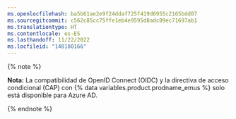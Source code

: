 ```yaml
---
ms.openlocfilehash: ba5b61ae2e9f24ddaf725f419d6955c2165bdd07
ms.sourcegitcommit: c562c85cc75ffe1eb4e9595d8adc09ec71697ab1
ms.translationtype: HT
ms.contentlocale: es-ES
ms.lasthandoff: 11/22/2022
ms.locfileid: "148180166"
---
```

{% note %}

**Nota:** La compatibilidad de OpenID Connect (OIDC) y la directiva de acceso condicional (CAP) con {% data variables.product.prodname_emus %} solo está disponible para Azure AD.

{% endnote %}
